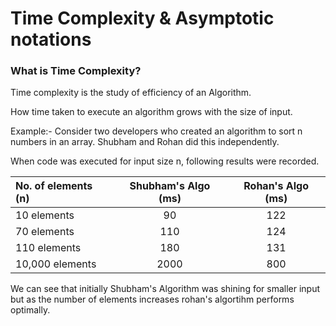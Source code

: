 # Time Complexity & Asymptotic notations

### What is Time Complexity?
Time complexity is the study of efficiency of an Algorithm.

How time taken to execute an algorithm grows with the size of input.

Example:- Consider two developers who created an algorithm to sort n numbers in an array. Shubham and Rohan did this independently.

When code was executed for input size n, following results were recorded.

| No. of elements (n) | Shubham's Algo (ms) | Rohan's Algo (ms) |
| :--------- | :---------: | :---------: |
| 10 elements | 90 | 122 |
| 70 elements | 110 | 124 |
| 110 elements | 180 | 131 |
| 10,000 elements | 2000 | 800 |

We can see that initially Shubham's Algorithm was shining for smaller input but as the number of elements increases rohan's algortihm performs optimally.
